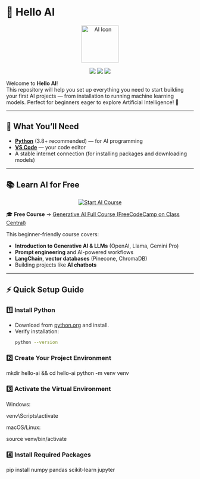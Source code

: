 # 🤖 Hello AI

<p align="center">
  <img src="https://cdn-icons-png.flaticon.com/512/4712/4712035.png" width="100" height="100" alt="AI Icon"/>
</p>

<p align="center">
  <img src="https://img.shields.io/badge/Artificial--Intelligence-5F6368?style=for-the-badge&logo=OpenAI&logoColor=white"/>
  <img src="https://img.shields.io/badge/Python-3776AB?style=for-the-badge&logo=python&logoColor=white"/>
  <img src="https://img.shields.io/badge/VS%20Code-007ACC?style=for-the-badge&logo=visualstudiocode&logoColor=white"/>
</p>

Welcome to **Hello AI**!  
This repository will help you set up everything you need to start building your first AI projects — from installation to running machine learning models. Perfect for beginners eager to explore Artificial Intelligence! 🚀

---

## 🧰 What You’ll Need
- [**Python**](https://www.python.org/) (3.8+ recommended) — for AI programming  
- [**VS Code**](https://code.visualstudio.com/) — your code editor  
- A stable internet connection (for installing packages and downloading models)  

---

## 📚 Learn AI for Free  

<p align="center">
  <a href="https://www.classcentral.com/course/freecodecamp-generative-ai-full-course-gemini-pro-openai-llama-langchain-pinecone-vector-databases-more-284205" target="_blank">
    <img src="https://img.shields.io/badge/START%20AI%20COURSE-FF6A00?style=for-the-badge&logo=freecodecamp&logoColor=white" alt="Start AI Course"/>
  </a>
</p>

🎓 **Free Course** → [Generative AI Full Course (FreeCodeCamp on Class Central)](https://www.classcentral.com/course/freecodecamp-generative-ai-full-course-gemini-pro-openai-llama-langchain-pinecone-vector-databases-more-284205)  

This beginner-friendly course covers:
- **Introduction to Generative AI & LLMs** (OpenAI, Llama, Gemini Pro)  
- **Prompt engineering** and AI-powered workflows  
- **LangChain**, **vector databases** (Pinecone, ChromaDB)  
- Building projects like **AI chatbots**  

---

## ⚡ Quick Setup Guide  

### 1️⃣ Install Python
- Download from [python.org](https://www.python.org/downloads/) and install.  
- Verify installation:
  ```bash
  python --version
  
### 2️⃣ Create Your Project Environment
mkdir hello-ai && cd hello-ai
python -m venv venv

### 3️⃣ Activate the Virtual Environment
Windows:

venv\Scripts\activate

macOS/Linux:

source venv/bin/activate

### 4️⃣ Install Required Packages
pip install numpy pandas scikit-learn jupyter

